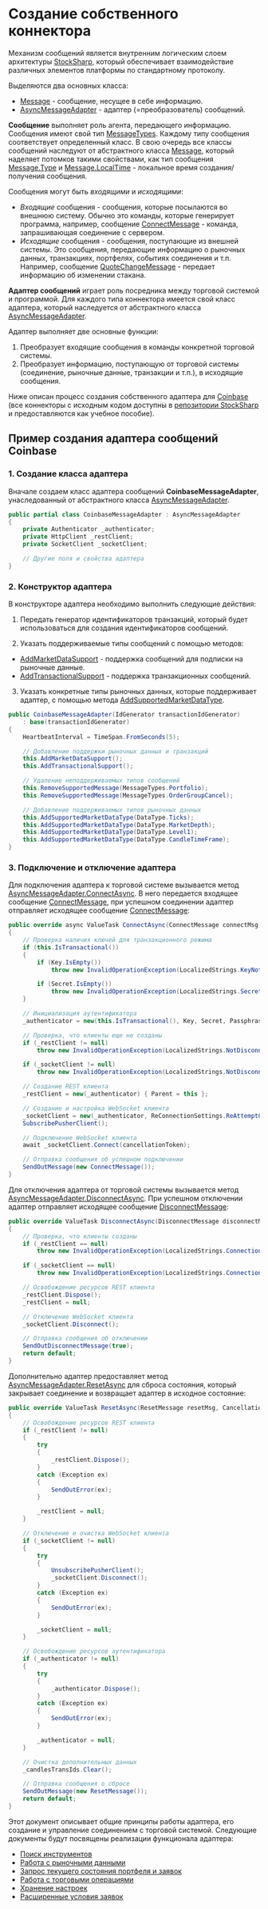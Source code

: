 # Создание собственного коннектора

Механизм сообщений является внутренним логическим слоем архитектуры [StockSharp](https://github.com/StockSharp/StockSharp), который обеспечивает взаимодействие различных элементов платформы по стандартному протоколу. 

Выделяются два основных класса:

- [Message](xref:StockSharp.Messages.Message) - сообщение, несущее в себе информацию.
- [AsyncMessageAdapter](xref:StockSharp.Messages.AsyncMessageAdapter) - адаптер (=преобразователь) сообщений.

**Сообщение** выполняет роль агента, передающего информацию. Сообщения имеют свой тип [MessageTypes](xref:StockSharp.Messages.MessageTypes). Каждому типу сообщения соответствует определенный класс. В свою очередь все классы сообщений наследуют от абстрактного класса [Message](xref:StockSharp.Messages.Message), который наделяет потомков такими свойствами, как тип сообщения [Message.Type](xref:StockSharp.Messages.Message.Type) и [Message.LocalTime](xref:StockSharp.Messages.Message.LocalTime) - локальное время создания/получения сообщения.

Сообщения могут быть *входящими* и *исходящими*:

- *Входящие* сообщения - сообщения, которые посылаются во внешнюю систему. Обычно это команды, которые генерирует программа, например, сообщение [ConnectMessage](xref:StockSharp.Messages.ConnectMessage) - команда, запрашивающая соединение с сервером.
- *Исходящие* сообщения - сообщения, поступающие из внешней системы. Это сообщения, передающие информацию о рыночных данных, транзакциях, портфелях, событиях соединения и т.п. Например, сообщение [QuoteChangeMessage](xref:StockSharp.Messages.QuoteChangeMessage) - передает информацию об изменении стакана.

**Адаптер сообщений** играет роль посредника между торговой системой и программой. Для каждого типа коннектора имеется свой класс адаптера, который наследуется от абстрактного класса [AsyncMessageAdapter](xref:StockSharp.Messages.AsyncMessageAdapter). 

Адаптер выполняет две основные функции:

1. Преобразует входящие сообщения в команды конкретной торговой системы.
2. Преобразует информацию, поступающую от торговой системы (соединение, рыночные данные, транзакции и т.п.), в исходящие сообщения.

Ниже описан процесс создания собственного адаптера для [Coinbase](https://github.com/StockSharp/StockSharp/tree/master/Connectors/Coinbase) (все коннекторы с исходным кодом доступны в [репозитории StockSharp](https://github.com/StockSharp/StockSharp/tree/master/Connectors) и предоставляются как учебное пособие).

## Пример создания адаптера сообщений Coinbase

### 1. Создание класса адаптера

Вначале создаем класс адаптера сообщений **CoinbaseMessageAdapter**, унаследованный от абстрактного класса [AsyncMessageAdapter](xref:StockSharp.Messages.AsyncMessageAdapter).

```cs
public partial class CoinbaseMessageAdapter : AsyncMessageAdapter
{
    private Authenticator _authenticator;
    private HttpClient _restClient;
    private SocketClient _socketClient;

    // Другие поля и свойства адаптера
}
```

### 2. Конструктор адаптера

В конструкторе адаптера необходимо выполнить следующие действия:

1. Передать генератор идентификаторов транзакций, который будет использоваться для создания идентификаторов сообщений.

2. Указать поддерживаемые типы сообщений с помощью методов:
  - [AddMarketDataSupport](xref:StockSharp.Messages.Extensions.AddMarketDataSupport(StockSharp.Messages.MessageAdapter)) - поддержка сообщений для подписки на рыночные данные.
  - [AddTransactionalSupport](xref:StockSharp.Messages.Extensions.AddTransactionalSupport(StockSharp.Messages.MessageAdapter)) - поддержка транзакционных сообщений.

3. Указать конкретные типы рыночных данных, которые поддерживает адаптер, с помощью метода [AddSupportedMarketDataType](xref:StockSharp.Messages.Extensions.AddSupportedMarketDataType(StockSharp.Messages.MessageAdapter,StockSharp.Messages.DataType)).

```cs
public CoinbaseMessageAdapter(IdGenerator transactionIdGenerator)
    : base(transactionIdGenerator)
{
    HeartbeatInterval = TimeSpan.FromSeconds(5);

    // Добавление поддержки рыночных данных и транзакций
    this.AddMarketDataSupport();
    this.AddTransactionalSupport();

    // Удаление неподдерживаемых типов сообщений
    this.RemoveSupportedMessage(MessageTypes.Portfolio);
    this.RemoveSupportedMessage(MessageTypes.OrderGroupCancel);

    // Добавление поддерживаемых типов рыночных данных
    this.AddSupportedMarketDataType(DataType.Ticks);
    this.AddSupportedMarketDataType(DataType.MarketDepth);
    this.AddSupportedMarketDataType(DataType.Level1);
    this.AddSupportedMarketDataType(DataType.CandleTimeFrame);
}
```

### 3. Подключение и отключение адаптера

Для подключения адаптера к торговой системе вызывается метод [AsyncMessageAdapter.ConnectAsync](xref:StockSharp.Messages.AsyncMessageAdapter.ConnectAsync(StockSharp.Messages.ConnectMessage,System.Threading.CancellationToken)). В него передается входящее сообщение [ConnectMessage](xref:StockSharp.Messages.ConnectMessage), при успешном соединении адаптер отправляет исходящее сообщение [ConnectMessage](xref:StockSharp.Messages.ConnectMessage):

```cs
public override async ValueTask ConnectAsync(ConnectMessage connectMsg, CancellationToken cancellationToken)
{
    // Проверка наличия ключей для транзакционного режима
    if (this.IsTransactional())
    {
        if (Key.IsEmpty())
            throw new InvalidOperationException(LocalizedStrings.KeyNotSpecified);

        if (Secret.IsEmpty())
            throw new InvalidOperationException(LocalizedStrings.SecretNotSpecified);
    }

    // Инициализация аутентификатора
    _authenticator = new(this.IsTransactional(), Key, Secret, Passphrase);

    // Проверка, что клиенты еще не созданы
    if (_restClient != null)
        throw new InvalidOperationException(LocalizedStrings.NotDisconnectPrevTime);

    if (_socketClient != null)
        throw new InvalidOperationException(LocalizedStrings.NotDisconnectPrevTime);

    // Создание REST клиента
    _restClient = new(_authenticator) { Parent = this };

    // Создание и настройка WebSocket клиента
    _socketClient = new(_authenticator, ReConnectionSettings.ReAttemptCount) { Parent = this };
    SubscribePusherClient();

    // Подключение WebSocket клиента
    await _socketClient.Connect(cancellationToken);

    // Отправка сообщения об успешном подключении
    SendOutMessage(new ConnectMessage());
}
```

Для отключения адаптера от торговой системы вызывается метод [AsyncMessageAdapter.DisconnectAsync](xref:StockSharp.Messages.AsyncMessageAdapter.DisconnectAsync(StockSharp.Messages.DisconnectMessage,System.Threading.CancellationToken)). При успешном отключении адаптер отправляет исходящее сообщение [DisconnectMessage](xref:StockSharp.Messages.DisconnectMessage):

```cs
public override ValueTask DisconnectAsync(DisconnectMessage disconnectMsg, CancellationToken cancellationToken)
{
    // Проверка, что клиенты созданы
    if (_restClient == null)
        throw new InvalidOperationException(LocalizedStrings.ConnectionNotOk);

    if (_socketClient == null)
        throw new InvalidOperationException(LocalizedStrings.ConnectionNotOk);

    // Освобождение ресурсов REST клиента
    _restClient.Dispose();
    _restClient = null;

    // Отключение WebSocket клиента
    _socketClient.Disconnect();

    // Отправка сообщения об отключении
    SendOutDisconnectMessage(true);
    return default;
}
```

Дополнительно адаптер предоставляет метод [AsyncMessageAdapter.ResetAsync](xref:StockSharp.Messages.AsyncMessageAdapter.ResetAsync(StockSharp.Messages.ResetMessage,System.Threading.CancellationToken)) для сброса состояния, который закрывает соединение и возвращает адаптер в исходное состояние:

```cs
public override ValueTask ResetAsync(ResetMessage resetMsg, CancellationToken cancellationToken)
{
    // Освобождение ресурсов REST клиента
    if (_restClient != null)
    {
        try
        {
            _restClient.Dispose();
        }
        catch (Exception ex)
        {
            SendOutError(ex);
        }

        _restClient = null;
    }

    // Отключение и очистка WebSocket клиента
    if (_socketClient != null)
    {
        try
        {
            UnsubscribePusherClient();
            _socketClient.Disconnect();
        }
        catch (Exception ex)
        {
            SendOutError(ex);
        }

        _socketClient = null;
    }

    // Освобождение ресурсов аутентификатора
    if (_authenticator != null)
    {
        try
        {
            _authenticator.Dispose();
        }
        catch (Exception ex)
        {
            SendOutError(ex);
        }

        _authenticator = null;
    }

    // Очистка дополнительных данных
    _candlesTransIds.Clear();

    // Отправка сообщения о сбросе
    SendOutMessage(new ResetMessage());
    return default;
}
```

Этот документ описывает общие принципы работы адаптера, его создание и управление соединением с торговой системой. Следующие документы будут посвящены реализации функционала адаптера:

- [Поиск инструментов](creating_own_connector/instrument_lookup.md)
- [Работа с рыночными данными](creating_own_connector/market_data.md)
- [Запрос текущего состояния портфеля и заявок](creating_own_connector/portfolio_and_orders_state.md)
- [Работа с торговыми операциями](creating_own_connector/trading_operations.md)
- [Хранение настроек](creating_own_connector/settings.md)
- [Расширенные условия заявок](creating_own_connector/order_extended.md)